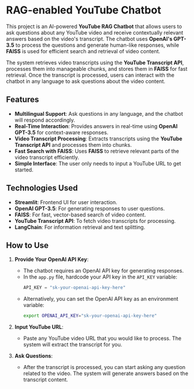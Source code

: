 # RAG-enabled YouTube Chatbot

This project is an AI-powered **YouTube RAG Chatbot** that allows users to ask questions about any YouTube video and receive contextually relevant answers based on the video's transcript. The chatbot uses **OpenAI's GPT-3.5** to process the questions and generate human-like responses, while **FAISS** is used for efficient search and retrieval of video content.

The system retrieves video transcripts using the **YouTube Transcript API**, processes them into manageable chunks, and stores them in **FAISS** for fast retrieval. Once the transcript is processed, users can interact with the chatbot in any language to ask questions about the video content.

## Features

- **Multilingual Support**: Ask questions in any language, and the chatbot will respond accordingly.
- **Real-Time Interaction**: Provides answers in real-time using **OpenAI GPT-3.5** for context-aware responses.
- **Video Transcript Processing**: Extracts transcripts using the **YouTube Transcript API** and processes them into chunks.
- **Fast Search with FAISS**: Uses **FAISS** to retrieve relevant parts of the video transcript efficiently.
- **Simple Interface**: The user only needs to input a YouTube URL to get started.

## Technologies Used

- **Streamlit**: Frontend UI for user interaction.
- **OpenAI GPT-3.5**: For generating responses to user questions.
- **FAISS**: For fast, vector-based search of video content.
- **YouTube Transcript API**: To fetch video transcripts for processing.
- **LangChain**: For information retrieval and text splitting.

## How to Use

1. **Provide Your OpenAI API Key**:
   - The chatbot requires an OpenAI API key for generating responses.
   - In the `app.py` file, hardcode your API key in the `API_KEY` variable:
     ```python
     API_KEY = "sk-your-openai-api-key-here"
     ```
   - Alternatively, you can set the OpenAI API key as an environment variable:
     ```bash
     export OPENAI_API_KEY="sk-your-openai-api-key-here"
     ```

2. **Input YouTube URL**:
   - Paste any YouTube video URL that you would like to process. The system will extract the transcript for you.

3. **Ask Questions**:
   - After the transcript is processed, you can start asking any question related to the video. The system will generate answers based on the transcript content.
